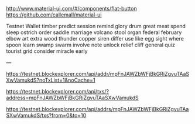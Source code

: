 http://www.material-ui.com/#/components/flat-button
https://github.com/callemall/material-ui

Testnet Wallet
timber predict session remind glory drum great meat spend sleep ostrich order
saddle marriage volcano stool organ federal february elbow art extra wood thunder
copper siren differ use like egg sight where spoon learn swamp swarm
involve note unlock relief cliff general quiz tourist grid consider miracle early

—


https://testnet.blockexplorer.com/api/addr/mpFnJAWZbWFjBkGRiZgvuTAaSXwVamukdS?noTxList=1&noCache=1

https://testnet.blockexplorer.com/api/txs/?address=mpFnJAWZbWFjBkGRiZgvuTAaSXwVamukdS

https://testnet.blockexplorer.com/api/addrs/mpFnJAWZbWFjBkGRiZgvuTAaSXwVamukdS/txs?from=0&to=10